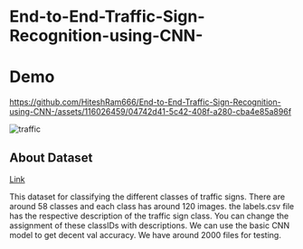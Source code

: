﻿# End-to-End-Traffic-Sign-Recognition-using-CNN-

# **Demo**


https://github.com/HiteshRam666/End-to-End-Traffic-Sign-Recognition-using-CNN-/assets/116026459/04742d41-5c42-408f-a280-cba4e85a896f

![traffic](https://github.com/HiteshRam666/End-to-End-Traffic-Sign-Recognition-using-CNN-/assets/116026459/e586eddb-787d-4c74-9534-460eeb292c7a)

## **About Dataset**
[Link](https://www.kaggle.com/datasets/ahemateja19bec1025/traffic-sign-dataset-classification)

This dataset for classifying the different classes of traffic signs. There are around 58 classes and each class has around 120 images. the labels.csv file has the respective description of the traffic sign class. You can change the assignment of these classIDs with descriptions. We can use the basic CNN model to get decent val accuracy. We have around 2000 files for testing.
